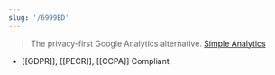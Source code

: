```yaml
---
slug: '/6999BD'
---
```


> The privacy-first Google Analytics alternative. [Simple Analytics](https://www.simpleanalytics.com/)

- [[GDPR]], [[PECR]], [[CCPA]] Compliant
